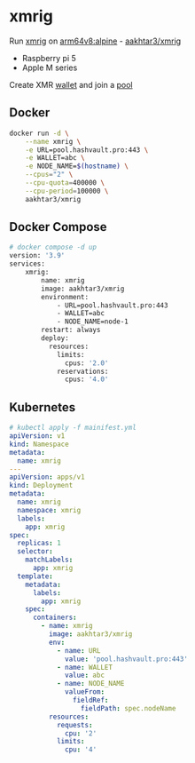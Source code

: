 # xmrig

Run [xmrig] on [arm64v8:alpine] - [aakhtar3/xmrig]

- Raspberry pi 5
- Apple M series

[xmrig]: https://xmrig.com
[arm64v8:alpine]: https://hub.docker.com/r/arm64v8/alpine/
[aakhtar3/xmrig]: https://hub.docker.com/r/aakhtar3/xmrig

Create XMR [wallet] and join a [pool]

[wallet]: https://www.getmonero.org/downloads/
[pool]: https://monero.hashvault.pro/

## Docker

```bash
docker run -d \
    --name xmrig \
    -e URL=pool.hashvault.pro:443 \
    -e WALLET=abc \
    -e NODE_NAME=$(hostname) \
    --cpus="2" \
    --cpu-quota=400000 \
    --cpu-period=100000 \
    aakhtar3/xmrig
```

## Docker Compose

```bash
# docker compose -d up
version: '3.9'
services:
    xmrig:
        name: xmrig
        image: aakhtar3/xmrig
        environment:
            - URL=pool.hashvault.pro:443
            - WALLET=abc
            - NODE_NAME=node-1
        restart: always
        deploy:
          resources:
            limits:
              cpus: '2.0'
            reservations:
              cpus: '4.0'
```

## Kubernetes

```yml
# kubectl apply -f mainifest.yml
apiVersion: v1
kind: Namespace
metadata:
  name: xmrig
---
apiVersion: apps/v1
kind: Deployment
metadata:
  name: xmrig
  namespace: xmrig
  labels:
    app: xmrig
spec:
  replicas: 1
  selector:
    matchLabels:
      app: xmrig
  template:
    metadata:
      labels:
        app: xmrig
    spec:
      containers:
        - name: xmrig
          image: aakhtar3/xmrig
          env:
            - name: URL
              value: 'pool.hashvault.pro:443'
            - name: WALLET
              value: abc
            - name: NODE_NAME
              valueFrom:
                fieldRef:
                  fieldPath: spec.nodeName
          resources:
            requests:
              cpu: '2'
            limits:
              cpu: '4'
```

